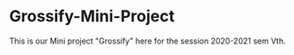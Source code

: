 # Grossify-Mini-Project
This is our Mini project "Grossify" here for the session 2020-2021 sem Vth.

